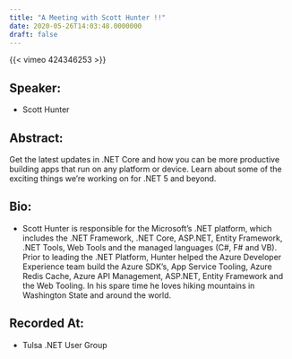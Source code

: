 ```yaml
---
title: "A Meeting with Scott Hunter !!"
date: 2020-05-26T14:03:48.0000000
draft: false
---
```


{{< vimeo 424346253 >}}

## Speaker:

 - Scott Hunter

## Abstract:

<p>Get the latest updates in .NET Core and how you can be more productive building apps that run on any platform or device. Learn about some of the exciting things we’re working on for .NET 5 and beyond.</p>

## Bio:

 - <p>Scott Hunter is responsible for the Microsoft’s .NET platform, which includes the .NET Framework, .NET Core, ASP.NET, Entity Framework, .NET Tools, Web Tools and the managed languages (C#, F# and VB). Prior to leading the .NET Platform, Hunter helped the Azure Developer Experience team build the Azure SDK’s, App Service Tooling, Azure Redis Cache, Azure API Management, ASP.NET, Entity Framework and the Web Tooling. In his spare time he loves hiking mountains in Washington State and around the world.</p>

## Recorded At:

 - Tulsa .NET User Group

